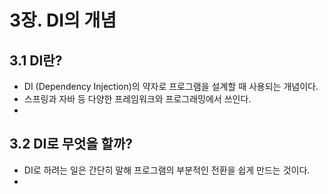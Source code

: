 # 3장. DI의 개념
## 3.1 DI란?
- DI (Dependency Injection)의 약자로 프로그램을 설계할 때 사용되는 개념이다.
- 스프링과 자바 등 다양한 프레임워크와 프로그래밍에서 쓰인다.
- 

## 3.2 DI로 무엇을 할까?
- DI로 하려는 일은 간단히 말해 프로그램의 부분적인 전환을 쉽게 만드는 것이다.
- 